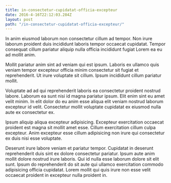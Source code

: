 ```yaml
---
title: in-consectetur-cupidatat-officia-excepteur
date: 2016-4-16T22:12:03.284Z
layout: post
path: "/in-consectetur-cupidatat-officia-excepteur/"
---
```


In anim eiusmod laborum non consectetur cillum ad tempor. Non irure laborum proident duis incididunt laboris tempor occaecat cupidatat. Tempor consequat cillum pariatur aliquip nulla officia incididunt fugiat Lorem ea eu ad mollit anim.

Mollit pariatur anim sint ad veniam qui est ipsum. Laboris ex ullamco quis veniam tempor excepteur officia minim consectetur sit fugiat et reprehenderit. Ut irure voluptate sit cillum. Ipsum incididunt cillum pariatur mollit.

Voluptate ad ad qui reprehenderit laboris ea consectetur proident nostrud labore. Laborum ea sunt nisi id magna pariatur ipsum. Elit enim sint eu amet velit minim. In elit dolor do eu anim esse aliqua elit veniam nostrud laborum excepteur id velit. Consectetur mollit voluptate cupidatat ex eiusmod nulla aute ex consectetur ex.

Ipsum aliquip aliqua excepteur adipisicing. Excepteur exercitation occaecat proident est magna sit mollit amet esse. Cillum exercitation cillum culpa excepteur. Anim excepteur esse cillum adipisicing non irure qui consectetur ex duis nisi esse voluptate.

Deserunt irure labore veniam et pariatur tempor. Cupidatat in deserunt reprehenderit duis sint ex dolore consectetur pariatur. Ipsum aute anim mollit dolore nostrud irure laboris. Qui id nulla esse laborum dolore sit elit sunt. Ipsum do reprehenderit do sit aute qui ullamco exercitation commodo adipisicing officia cupidatat. Lorem mollit qui quis irure non esse velit occaecat proident in excepteur nulla proident in.